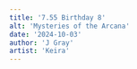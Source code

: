 ```yaml
---
title: '7.55 Birthday 8'
alt: 'Mysteries of the Arcana'
date: '2024-10-03'
author: 'J Gray'
artist: 'Keira'
---
```

